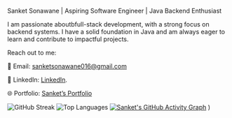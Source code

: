 

Sanket Sonawane | Aspiring Software Engineer | Java Backend Enthusiast

I am passionate aboutbfull-stack development, with a strong focus on backend systems. I have a solid foundation in Java and am always eager to learn and contribute to impactful projects.

Reach out to me:

📧 Email: sanketsonawane016@gmail.com

💼 LinkedIn: [LinkedIn](https://www.linkedin.com/in/sanket-sonawane-74a873253?utm_source=share&utm_campaign=share_via&utm_content=profile&utm_medium=android_app).

🌐 Portfolio: [Sanket’s Portfolio](https://showcase.talenlio.com/w/Resume-52744)

![GitHub Streak](https://streak-stats.demolab.com/?user=Sanket2321&theme=dark)
![Top Languages](https://github-readme-stats.vercel.app/api/top-langs/?username=Sanket2321)
[![Sanket's GitHub Activity Graph](https://github-readme-activity-graph.vercel.app/graph?username=Sanket2321)](https://github.com/Sanket2321/github-readme-activity-graph)
)














